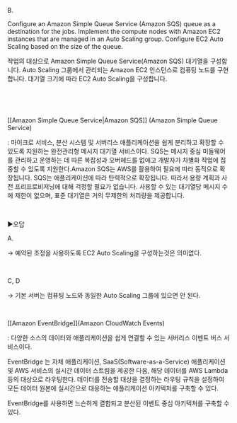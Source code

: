 B.

Configure an Amazon Simple Queue Service (Amazon SQS) queue as a destination for the jobs. Implement the compute nodes with Amazon EC2 instances that are managed in an Auto Scaling group. Configure EC2 Auto Scaling based on the size of the queue.

작업의 대상으로 Amazon Simple Queue Service(Amazon SQS) 대기열을 구성합니다. Auto Scaling 그룹에서 관리되는 Amazon EC2 인스턴스로 컴퓨팅 노드를 구현합니다. 대기열 크기에 따라 EC2 Auto Scaling을 구성합니다.

​

​

[[Amazon Simple Queue Service|Amazon SQS]] (Amazon Simple Queue Service)

: 마이크로 서비스, 분산 시스템 및 서버리스 애플리케이션을 쉽게 분리하고 확장할 수 있도록 지원하는 완전관리형 메시지 대기열 서비스이다. SQS는 메시지 중심 미들웨어를 관리하고 운영하는 데 따른 복잡성과 오버헤드를 없애고 개발자가 차별화 작업에 집중할 수 있도록 지원한다.Amazon SQS는 AWS를 활용하여 필요에 따라 동적으로 확장됩니다. SQS는 애플리케이션에 따라 탄력적으로 확장됩니다. 따라서 용량 계획과 사전 프리프로비저닝에 대해 걱정할 필요가 없습니다. 사용할 수 있는 대기열당 메시지 수에 제한이 없으며, 표준 대기열은 거의 무제한의 처리량을 제공합니다.

​

▶오답

A.

→ 예약된 조정을 사용하도록 EC2 Auto Scaling을 구성하는것은 의미없다.

​

C, D

→ 기본 서버는 컴퓨팅 노드와 동일한 Auto Scaling 그룹에 있으면 안 된다.

​

[[Amazon EventBridge]](Amazon CloudWatch Events)

: 다양한 소스의 데이터와 애플리케이션을 쉽게 연결할 수 있는 서버리스 이벤트 버스 서비스이다.

EventBridge 는 자체 애플리케이션, SaaS(Software-as-a-Service) 애플리케이션 및 AWS 서비스의 실시간 데이터 스트림을 제공한 다음, 해당 데이터를 AWS Lambda 등의 대상으로 라우팅한다. 데이터를 전송할 대상을 결정하는 라우팅 규칙을 설정하여 모든 데이터 원본에 실시간으로 대응하는 애플리케이션 아키텍처를 구축할 수 있다.

EventBridge를 사용하면 느슨하게 결합되고 분산된 이벤트 중심 아키텍처를 구축할 수 있다.